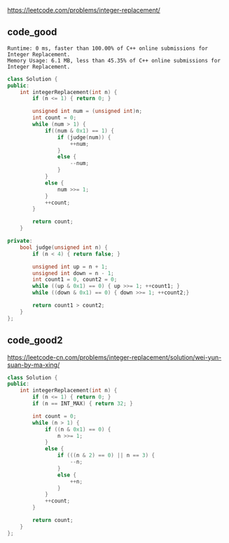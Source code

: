 
https://leetcode.com/problems/integer-replacement/

## code_good

```
Runtime: 0 ms, faster than 100.00% of C++ online submissions for Integer Replacement.
Memory Usage: 6.1 MB, less than 45.35% of C++ online submissions for Integer Replacement.
```

```cpp
class Solution {
public:
    int integerReplacement(int n) {
		if (n <= 1) { return 0; }

		unsigned int num = (unsigned int)n;
		int count = 0;
		while (num > 1) {
			if((num & 0x1) == 1) {
				if (judge(num)) {
					++num;
				}
				else {
					--num;
				}
			}
			else {
				num >>= 1;
			}
			++count;
		}

		return count;
	}

private:
	bool judge(unsigned int n) {
		if (n < 4) { return false; }

		unsigned int up = n + 1;
		unsigned int down = n - 1;
		int count1 = 0, count2 = 0;
		while ((up & 0x1) == 0) { up >>= 1; ++count1; }
		while ((down & 0x1) == 0) { down >>= 1; ++count2;}

		return count1 > count2;
	}
};
```


## code_good2
https://leetcode-cn.com/problems/integer-replacement/solution/wei-yun-suan-by-ma-xing/  

```cpp
class Solution {
public:
    int integerReplacement(int n) {
        if (n <= 1) { return 0; }
		if (n == INT_MAX) { return 32; }

		int count = 0;
		while (n > 1) {
			if ((n & 0x1) == 0) {
				n >>= 1;
			}
			else {
				if (((n & 2) == 0) || n == 3) {
					--n;
				}
				else {
					++n;
				}
			}
			++count;
		}

		return count;
    }
};
```



